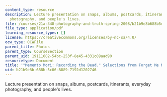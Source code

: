 ```yaml
---
content_type: resource
description: Lecture presentation on snaps, albums, postcards, itinerants, everyday
  photography, and people's lives.
file: /courses/21a-348-photography-and-truth-spring-2008/b21b9e8b688b5c0688897192d1202746_MIT21A_348S08_memento.pdf
file_type: application/pdf
learning_resource_types: []
license: https://creativecommons.org/licenses/by-nc-sa/4.0/
ocw_type: OCWFile
parent_title: Photos
parent_type: CourseSection
parent_uid: 19111682-54bc-253f-8e45-4331c89aad90
resourcetype: Document
title: '"Memento Mori: Recording the Dead." Selections from Forget Me Not.'
uid: b21b9e8b-688b-5c06-8889-7192d1202746
---
```

Lecture presentation on snaps, albums, postcards, itinerants, everyday photography, and people's lives.